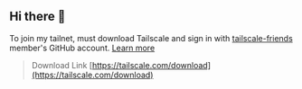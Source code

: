 ## Hi there 👋

<!--

**Here are some ideas to get you started:**

🙋‍♀️ A short introduction - what is your organization all about?
🌈 Contribution guidelines - how can the community get involved?
👩‍💻 Useful resources - where can the community find your docs? Is there anything else the community should know?
🍿 Fun facts - what does your team eat for breakfast?
🧙 Remember, you can do mighty things with the power of [Markdown](https://docs.github.com/github/writing-on-github/getting-started-with-writing-and-formatting-on-github/basic-writing-and-formatting-syntax)
-->

To join my tailnet, must download Tailscale and sign in with [tailscale-friends](https://github.com/Tailscale-Friends) member's GitHub account. [Learn more](https://tailscale.com/kb/1064/invite-team-members)

> Download Link [https://tailscale.com/download](https://tailscale.com/download)
